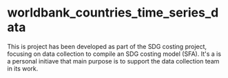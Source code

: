 # worldbank_countries_time_series_data
This is project has been developed as part of the SDG costing project, focusing on data collection to compile an SDG costing model (SFA). It's a is a personal initiave that main purpose is to support the data collection team in its work.
